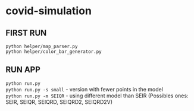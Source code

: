 # covid-simulation

## FIRST RUN
`python helper/map_parser.py` \
`python helper/color_bar_generator.py`

## RUN APP
`python run.py` \
`python run.py -s small` - version with fewer points in the model \
`python run.py -m SEIQR` - using different model than SEIR (Possibles ones: SEIR, SEIQR, SEIQRD, SEIQRD2, SEIQRD2V)